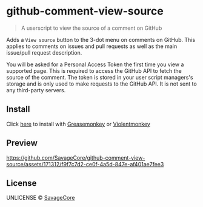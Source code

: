 # github-comment-view-source

> A userscript to view the source of a comment on GitHub

Adds a `View source` button to the 3-dot menu on comments on GitHub. This applies to comments on issues and pull requests as well as the main issue/pull request description.

You will be asked for a Personal Access Token the first time you view a supported page. This is required to access the GitHub API to fetch the source of the comment. The token is stored in your user script managers's storage and is only used to make requests to the GitHub API. It is not sent to any third-party servers.

## Install

Click [here](https://github.com/SavageCore/github-comment-view-source/releases/latest/download/github-comment-view-source.user.js) to install with [Greasemonkey](https://www.greasespot.net/) or [Violentmonkey](https://violentmonkey.github.io/)

## Preview

https://github.com/SavageCore/github-comment-view-source/assets/171312/f9f7c7d2-ce0f-4a5d-847e-af401ae7fee3

## License

UNLICENSE © [SavageCore](https://savagecore.uk)
